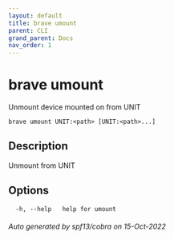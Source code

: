 ```yaml
---
layout: default
title: brave umount
parent: CLI
grand_parent: Docs
nav_order: 1
---
```


# brave umount

Unmount device mounted on <path> from UNIT

```
brave umount UNIT:<path> [UNIT:<path>...]
```

## Description

Unmount <disk> from UNIT

## Options

```
  -h, --help   help for umount
```

###### Auto generated by spf13/cobra on 15-Oct-2022
